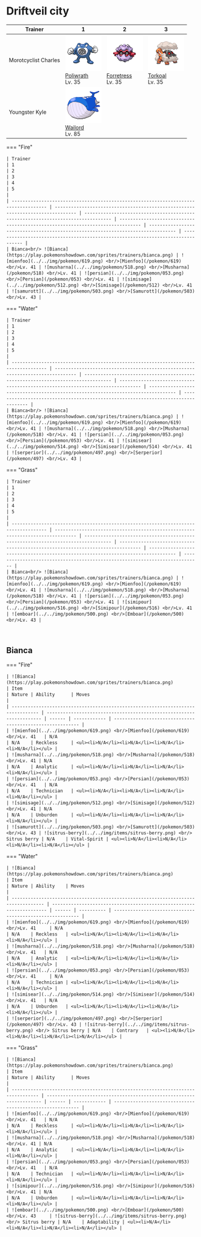 # Driftveil city

| Trainer              | 1                                                                                  | 2                                                                                    | 3                                                                              |
| -------------------- | ---------------------------------------------------------------------------------- | ------------------------------------------------------------------------------------ | ------------------------------------------------------------------------------ |
| Morotcyclist Charles | ![poliwrath](../../img/pokemon/062.png) <br/>[Poliwrath](/pokemon/062) <br/>Lv. 35 | ![forretress](../../img/pokemon/205.png) <br/>[Forretress](/pokemon/205) <br/>Lv. 35 | ![torkoal](../../img/pokemon/324.png) <br/>[Torkoal](/pokemon/324) <br/>Lv. 35 |
| Youngster Kyle       | ![wailord](../../img/pokemon/321.png) <br/>[Wailord](/pokemon/321) <br/>Lv. 85     |

=== "Fire"

    | Trainer                                                                             | 1                                                                              | 2                                                                                | 3                                                                              | 4                                                                                | 5                                                                                |
    | ----------------------------------------------------------------------------------- | ------------------------------------------------------------------------------ | -------------------------------------------------------------------------------- | ------------------------------------------------------------------------------ | -------------------------------------------------------------------------------- | -------------------------------------------------------------------------------- |
    | Bianca<br/> ![Bianca](https://play.pokemonshowdown.com/sprites/trainers/bianca.png) | ![mienfoo](../../img/pokemon/619.png) <br/>[Mienfoo](/pokemon/619) <br/>Lv. 41 | ![musharna](../../img/pokemon/518.png) <br/>[Musharna](/pokemon/518) <br/>Lv. 41 | ![persian](../../img/pokemon/053.png) <br/>[Persian](/pokemon/053) <br/>Lv. 41 | ![simisage](../../img/pokemon/512.png) <br/>[Simisage](/pokemon/512) <br/>Lv. 41 | ![samurott](../../img/pokemon/503.png) <br/>[Samurott](/pokemon/503) <br/>Lv. 43 |

=== "Water"

    | Trainer                                                                             | 1                                                                              | 2                                                                                | 3                                                                              | 4                                                                                | 5                                                                                  |
    | ----------------------------------------------------------------------------------- | ------------------------------------------------------------------------------ | -------------------------------------------------------------------------------- | ------------------------------------------------------------------------------ | -------------------------------------------------------------------------------- | ---------------------------------------------------------------------------------- |
    | Bianca<br/> ![Bianca](https://play.pokemonshowdown.com/sprites/trainers/bianca.png) | ![mienfoo](../../img/pokemon/619.png) <br/>[Mienfoo](/pokemon/619) <br/>Lv. 41 | ![musharna](../../img/pokemon/518.png) <br/>[Musharna](/pokemon/518) <br/>Lv. 41 | ![persian](../../img/pokemon/053.png) <br/>[Persian](/pokemon/053) <br/>Lv. 41 | ![simisear](../../img/pokemon/514.png) <br/>[Simisear](/pokemon/514) <br/>Lv. 41 | ![serperior](../../img/pokemon/497.png) <br/>[Serperior](/pokemon/497) <br/>Lv. 43 |

=== "Grass"

    | Trainer                                                                             | 1                                                                              | 2                                                                                | 3                                                                              | 4                                                                                | 5                                                                            |
    | ----------------------------------------------------------------------------------- | ------------------------------------------------------------------------------ | -------------------------------------------------------------------------------- | ------------------------------------------------------------------------------ | -------------------------------------------------------------------------------- | ---------------------------------------------------------------------------- |
    | Bianca<br/> ![Bianca](https://play.pokemonshowdown.com/sprites/trainers/bianca.png) | ![mienfoo](../../img/pokemon/619.png) <br/>[Mienfoo](/pokemon/619) <br/>Lv. 41 | ![musharna](../../img/pokemon/518.png) <br/>[Musharna](/pokemon/518) <br/>Lv. 41 | ![persian](../../img/pokemon/053.png) <br/>[Persian](/pokemon/053) <br/>Lv. 41 | ![simipour](../../img/pokemon/516.png) <br/>[Simipour](/pokemon/516) <br/>Lv. 41 | ![emboar](../../img/pokemon/500.png) <br/>[Emboar](/pokemon/500) <br/>Lv. 43 |

<br/>

## Bianca

=== "Fire"

    | ![Bianca](https://play.pokemonshowdown.com/sprites/trainers/bianca.png)          | Item                                                                 | Nature | Ability      | Moves                                                     |
    | -------------------------------------------------------------------------------- | -------------------------------------------------------------------- | ------ | ------------ | --------------------------------------------------------- |
    | ![mienfoo](../../img/pokemon/619.png) <br/>[Mienfoo](/pokemon/619) <br/>Lv. 41   | N/A                                                                  | N/A    | Reckless     | <ul><li>N/A</li><li>N/A</li><li>N/A</li><li>N/A</li></ul> |
    | ![musharna](../../img/pokemon/518.png) <br/>[Musharna](/pokemon/518) <br/>Lv. 41 | N/A                                                                  | N/A    | Analytic     | <ul><li>N/A</li><li>N/A</li><li>N/A</li><li>N/A</li></ul> |
    | ![persian](../../img/pokemon/053.png) <br/>[Persian](/pokemon/053) <br/>Lv. 41   | N/A                                                                  | N/A    | Technician   | <ul><li>N/A</li><li>N/A</li><li>N/A</li><li>N/A</li></ul> |
    | ![simisage](../../img/pokemon/512.png) <br/>[Simisage](/pokemon/512) <br/>Lv. 41 | N/A                                                                  | N/A    | Unburden     | <ul><li>N/A</li><li>N/A</li><li>N/A</li><li>N/A</li></ul> |
    | ![samurott](../../img/pokemon/503.png) <br/>[Samurott](/pokemon/503) <br/>Lv. 43 | ![sitrus-berry](../../img/items/sitrus-berry.png) <br/> Sitrus berry | N/A    | Vital-Spirit | <ul><li>N/A</li><li>N/A</li><li>N/A</li><li>N/A</li></ul> |

=== "Water"

    | ![Bianca](https://play.pokemonshowdown.com/sprites/trainers/bianca.png)            | Item                                                                 | Nature | Ability    | Moves                                                     |
    | ---------------------------------------------------------------------------------- | -------------------------------------------------------------------- | ------ | ---------- | --------------------------------------------------------- |
    | ![mienfoo](../../img/pokemon/619.png) <br/>[Mienfoo](/pokemon/619) <br/>Lv. 41     | N/A                                                                  | N/A    | Reckless   | <ul><li>N/A</li><li>N/A</li><li>N/A</li><li>N/A</li></ul> |
    | ![musharna](../../img/pokemon/518.png) <br/>[Musharna](/pokemon/518) <br/>Lv. 41   | N/A                                                                  | N/A    | Analytic   | <ul><li>N/A</li><li>N/A</li><li>N/A</li><li>N/A</li></ul> |
    | ![persian](../../img/pokemon/053.png) <br/>[Persian](/pokemon/053) <br/>Lv. 41     | N/A                                                                  | N/A    | Technician | <ul><li>N/A</li><li>N/A</li><li>N/A</li><li>N/A</li></ul> |
    | ![simisear](../../img/pokemon/514.png) <br/>[Simisear](/pokemon/514) <br/>Lv. 41   | N/A                                                                  | N/A    | Unburden   | <ul><li>N/A</li><li>N/A</li><li>N/A</li><li>N/A</li></ul> |
    | ![serperior](../../img/pokemon/497.png) <br/>[Serperior](/pokemon/497) <br/>Lv. 43 | ![sitrus-berry](../../img/items/sitrus-berry.png) <br/> Sitrus berry | N/A    | Contrary   | <ul><li>N/A</li><li>N/A</li><li>N/A</li><li>N/A</li></ul> |

=== "Grass"

    | ![Bianca](https://play.pokemonshowdown.com/sprites/trainers/bianca.png)          | Item                                                                 | Nature | Ability      | Moves                                                     |
    | -------------------------------------------------------------------------------- | -------------------------------------------------------------------- | ------ | ------------ | --------------------------------------------------------- |
    | ![mienfoo](../../img/pokemon/619.png) <br/>[Mienfoo](/pokemon/619) <br/>Lv. 41   | N/A                                                                  | N/A    | Reckless     | <ul><li>N/A</li><li>N/A</li><li>N/A</li><li>N/A</li></ul> |
    | ![musharna](../../img/pokemon/518.png) <br/>[Musharna](/pokemon/518) <br/>Lv. 41 | N/A                                                                  | N/A    | Analytic     | <ul><li>N/A</li><li>N/A</li><li>N/A</li><li>N/A</li></ul> |
    | ![persian](../../img/pokemon/053.png) <br/>[Persian](/pokemon/053) <br/>Lv. 41   | N/A                                                                  | N/A    | Technician   | <ul><li>N/A</li><li>N/A</li><li>N/A</li><li>N/A</li></ul> |
    | ![simipour](../../img/pokemon/516.png) <br/>[Simipour](/pokemon/516) <br/>Lv. 41 | N/A                                                                  | N/A    | Unburden     | <ul><li>N/A</li><li>N/A</li><li>N/A</li><li>N/A</li></ul> |
    | ![emboar](../../img/pokemon/500.png) <br/>[Emboar](/pokemon/500) <br/>Lv. 43     | ![sitrus-berry](../../img/items/sitrus-berry.png) <br/> Sitrus berry | N/A    | Adaptability | <ul><li>N/A</li><li>N/A</li><li>N/A</li><li>N/A</li></ul> |